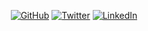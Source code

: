 <p align="center">
	<a href="https://github.com/terrytangyuan"><img src="https://camo.githubusercontent.com/b60c3fa4987ea1ab814f29488dd6e6d406b0e5ef/68747470733a2f2f696d672e736869656c64732e696f2f6769746875622f666f6c6c6f776572732f746572727974616e677975616e2e7376673f6c6162656c3d476974487562267374796c653d736f6369616c" alt="GitHub" data-canonical-src="https://img.shields.io/github/followers/thedevtron.svg?label=GitHub&amp;style=social" style="max-width:100%;"></a>
	<a href="https://twitter.com/thedevtron" rel="nofollow"><img src="https://camo.githubusercontent.com/3b79a84222c5daed84da290fcbddd941499b30d9/68747470733a2f2f696d672e736869656c64732e696f2f747769747465722f666f6c6c6f772f546572727954616e675975616e3f6c6162656c3d54776974746572267374796c653d736f6369616c" alt="Twitter" data-canonical-src="https://img.shields.io/twitter/follow/thedevtron?label=Twitter&amp;style=social" style="max-width:100%;"></a>
	<a href="https://www.linkedin.com/in/anthonygregis" rel="nofollow"><img src="https://camo.githubusercontent.com/1b7117fcda6ed7c807727ca2fa09b8c5b6694368/68747470733a2f2f696d672e736869656c64732e696f2f62616467652f4c696e6b6564496e2d2d5f2e7376673f7374796c653d736f6369616c266c6f676f3d6c696e6b6564696e" alt="LinkedIn" data-canonical-src="https://img.shields.io/badge/LinkedIn--_.svg?style=social&amp;logo=linkedin" style="max-width:100%;"></a>
